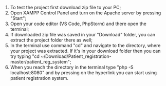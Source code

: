 1. To test the project first download zip file to your PC;
2. Open XAMPP Control Panel and turn on the Apache server by pressing "Start";
3. Open your code editor (VS Code, PhpStorm) and there open the terminal; 
4. If downloaded zip file was saved in your "Download" folder, you can extract the project folder there as well;
5. In the terminal use command "cd" and navigate to the directory, where your project was extracted. If it's in your download folder then you can try typing "cd ~/Download/Patient_registration-master/patient_reg_system";
6. When you reach the directory in the terminal type "php -S localhost:8080" and by pressing on the hyperlink you can start using patient registration system.

